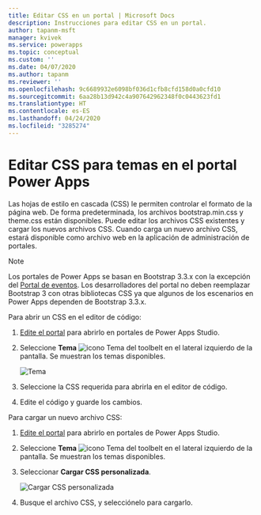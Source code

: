 ```yaml
---
title: Editar CSS en un portal | Microsoft Docs
description: Instrucciones para editar CSS en un portal.
author: tapanm-msft
manager: kvivek
ms.service: powerapps
ms.topic: conceptual
ms.custom: ''
ms.date: 04/07/2020
ms.author: tapanm
ms.reviewer: ''
ms.openlocfilehash: 9c6689932e6098bf036d1cfb8cfd158d0a0cfd10
ms.sourcegitcommit: 6aa28b13d942c4a907642962348f0c0443623fd1
ms.translationtype: HT
ms.contentlocale: es-ES
ms.lasthandoff: 04/24/2020
ms.locfileid: "3285274"
---
```

# <a name="edit-css-for-themes-in-power-apps-portal"></a>Editar CSS para temas en el portal Power Apps

Las hojas de estilo en cascada (CSS) le permiten controlar el formato de la página web. De forma predeterminada, los archivos bootstrap.min.css y theme.css están disponibles. Puede editar los archivos CSS existentes y cargar los nuevos archivos CSS. Cuando carga un nuevo archivo CSS, estará disponible como archivo web en la aplicación de administración de portales.

> [!NOTE]
> Los portales de Power Apps se basan en Bootstrap 3.3.x con la excepción del [Portal de eventos](https://docs.microsoft.com/dynamics365/marketing/developer/event-management-web-application). Los desarrolladores del portal no deben reemplazar Bootstrap 3 con otras bibliotecas CSS ya que algunos de los escenarios en Power Apps dependen de Bootstrap 3.3.x.

Para abrir un CSS en el editor de código:

1.  [Edite el portal](manage-existing-portals.md#edit) para abrirlo en portales de Power Apps Studio.  

2.  Seleccione **Tema** ![icono Tema](media/theme-icon.png "Icono de tema") del toolbelt en el lateral izquierdo de la pantalla. Se muestran los temas disponibles.  

    ![Tema](./media/edit-css/themes.png)

3.  Seleccione la CSS requerida para abrirla en el editor de código.

4.  Edite el código y guarde los cambios.

Para cargar un nuevo archivo CSS:

1.  [Edite el portal](manage-existing-portals.md#edit) para abrirlo en portales de Power Apps Studio.  

2.  Seleccione **Tema** ![icono Tema](media/theme-icon.png "Icono de tema") del toolbelt en el lateral izquierdo de la pantalla. Se muestran los temas disponibles.  

3. Seleccionar **Cargar CSS personalizada**.

    ![Cargar CSS personalizada](./media/edit-css/upload-custom-css.png) 

4. Busque el archivo CSS, y selecciónelo para cargarlo.


